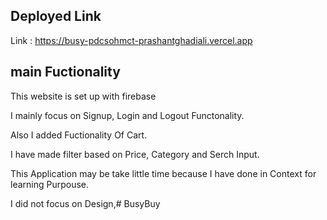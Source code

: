 ## Deployed Link

Link : https://busy-pdcsohmct-prashantghadiali.vercel.app



## main Fuctionality

This website is set up with firebase

I mainly focus on Signup, Login and Logout Functonality.

Also I added Fuctionality Of Cart. 

I have made filter based on Price, Category and Serch Input.

This Application may be take little time because I have done in Context for learning Purpouse.

I did not focus on Design,#   B u s y B u y 
 
 
